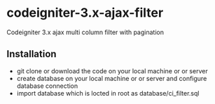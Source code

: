 # codeigniter-3.x-ajax-filter
Codeigniter 3.x ajax multi column filter with pagination

## Installation

- git clone or download the code on your local machine or or server
- create database on your local machine or or server and configure database connection 
- import database which is locted in root as database/ci_filter.sql



